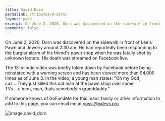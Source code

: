 ```yaml
---
title: David Dorn
permalink: /tributes/d-dorn/
layout: page
excerpt: On June 2, 2020, Dorn was discovered on the sidewalk in front of Lee's Pawn and Jewelry around 2:30 am....
comments: false
---
```

On June 2, 2020, Dorn was discovered on the sidewalk in front of Lee's Pawn and Jewelry around 2:30 am. He had reportedly been responding to the burglar alarm of his friend's pawn shop when he was fatally shot by unknown looters. His death was streamed on Facebook live.

The 13-minute video was briefly taken down by Facebook before being reinstated with a warning screen and has been viewed more than 94,000 times as of June 3. In the video, a young man states: "Oh my God, cuz....They just killed this old man at the pawn shop over some TVs....c'mon, man, thats somebody's granddaddy."  
  
If someone knows of GoFundMe for this mans family or other information to add to this page, you can email me at [yossi@jsdevs.pro](mailto:yossi@jsdevs.pro)
  
  
![image.david_dorn](https://www.wthr.com/sites/default/files/styles/article_image/public/2020/06/03/day_former_sheriff_killed_st_louis_slmpd.jpg)